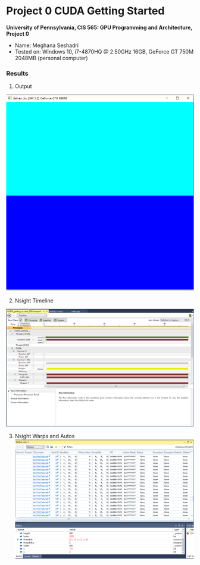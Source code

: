 Project 0 CUDA Getting Started
====================

**University of Pennsylvania, CIS 565: GPU Programming and Architecture, Project 0**

* Name: Meghana Seshadri
* Tested on: Windows 10, i7-4870HQ @ 2.50GHz 16GB, GeForce GT 750M 2048MB (personal computer)


### Results

1. Output

![](images/1.png)


2. Nsight Timeline

![](images/2.png)


3. Nsight Warps and Autos
![](images/3.png)

